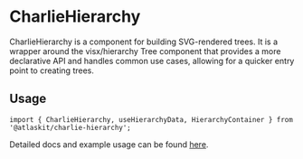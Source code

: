 # CharlieHierarchy

CharlieHierarchy is a component for building SVG-rendered trees. It is a wrapper around the visx/hierarchy Tree component that provides a more declarative API and handles common use cases, allowing for a quicker entry point to creating trees.

## Usage

`import { CharlieHierarchy, useHierarchyData, HierarchyContainer } from '@atlaskit/charlie-hierarchy';`

Detailed docs and example usage can be found [here](https://atlaskit.atlassian.com/packages/technology-innovation/charlie-hierarchy).
